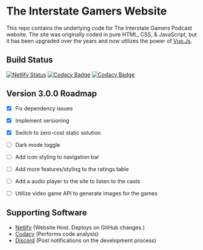 # The Interstate Gamers Website  
This repo contains the underlying code for The Interstate Gamers Podcast website. The site was originally coded in pure HTML, CSS, & JavaScript, but it has been upgraded over the years and now utilizes the power of [Vue.Js](https://vuejs.org/).

## Build Status
[![Netlify Status](https://api.netlify.com/api/v1/badges/f6b95e64-cfc4-4310-98ec-8c480461f0ff/deploy-status)](https://app.netlify.com/sites/interstategamers/deploys)
[![Codacy Badge](https://app.codacy.com/project/badge/Grade/f1bea37b4abc4c33aab020818513e8b6)](https://app.codacy.com/gh/kdevcse/interstategamers/dashboard?utm_source=gh&utm_medium=referral&utm_content=&utm_campaign=Badge_grade)
[![Codacy Badge](https://app.codacy.com/project/badge/Coverage/f1bea37b4abc4c33aab020818513e8b6)](https://app.codacy.com/gh/kdevcse/interstategamers/dashboard?utm_source=gh&utm_medium=referral&utm_content=&utm_campaign=Badge_coverage)

## Version 3.0.0 Roadmap
- [x] Fix dependency issues
- [x] Implement versioning
- [x] Switch to zero-cost static solution
- [ ] Dark mode toggle
- [ ] Add icon styling to navigation bar
- [ ] Add more features/styling to the ratings table
- [ ] Add a audio player to the site to listen to the casts
- [ ] Utilize video game API to generate images for the games


## Supporting Software
- [Netlify](https://www.netlify.com) (Website Host. Deploys on GitHub changes.)
- [Codacy](https://app.codacy.com/) (Performs code analysis)
- [Discord](https://discordapp.com/) (Post notifications on the development process)
